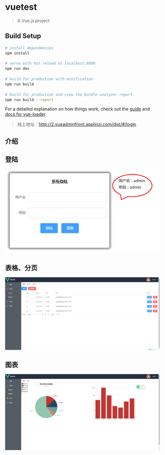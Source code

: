 # vuetest

> A Vue.js project

## Build Setup

``` bash
# install dependencies
npm install

# serve with hot reload at localhost:8080
npm run dev

# build for production with minification
npm run build

# build for production and view the bundle analyzer report
npm run build --report
```

For a detailed explanation on how things work, check out the [guide](http://vuejs-templates.github.io/webpack/) and [docs for vue-loader](http://vuejs.github.io/vue-loader).

>线上地址：http://2.vueadminfront.applinzi.com/dist/#/login

## 介绍
## 登陆
![Image text](https://github.com/18312458205/vue-2.0-cli/blob/master/src/show-img/Snipaste_2018-06-04_22-40-16.png)
## 表格、分页
![Image text](https://github.com/18312458205/vue-2.0-cli/blob/master/src/show-img/Snipaste_2018-06-04_22-48-47.png)
## 图表
![Image text](https://github.com/18312458205/vue-2.0-cli/blob/master/src/show-img/Snipaste_2018-06-05_23-48-21.png)
